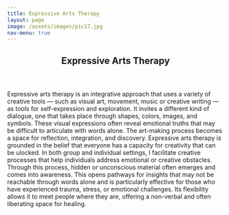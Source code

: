 ```yaml
---
title: Expressive Arts Therapy
layout: page
image: /assets/images/pic17.jpg
nav-menu: true
---
```


<!-- Main -->
<div id="main" class="alt">

<!-- One -->
<section id="one">
	<div class="inner">
		<header class="major">
			<h1>Expressive Arts Therapy</h1>
		</header>

<!-- Content -->
<p>Expressive arts therapy is an integrative approach that uses a variety of creative tools — such as visual art, movement, music or creative writing — as tools for self-expression and exploration. It invites a different kind of dialogue, one that takes place through shapes, colors, images, and symbols. These visual expressions often reveal emotional truths that may be difficult to articulate with words alone. The art-making process becomes a space for reflection, integration, and discovery. 
Expressive arts therapy is grounded in the belief that everyone has a capacity for creativity that can be ulocked. In both group and individual settings, I facilitate creative processes that help individuals address emotional or creative obstacles. Through this process, hidden or unconscious material often emerges and comes into awareness. This opens pathways for insights that may not be reachable through words alone and is particularly effective for those who have experienced trauma, stress, or emotional challenges. Its flexibility allows it to meet people where they are, offering a non-verbal and often liberating space for healing.</p>

